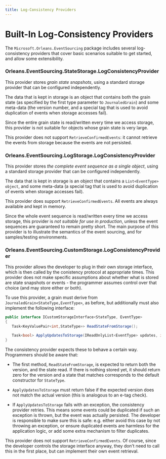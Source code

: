 ```yaml
---
title: Log-Consistency Providers
---
```


# Built-In Log-Consistency Providers

The `Microsoft.Orleans.EventSourcing` package includes several log-consistency providers that cover basic scenarios suitable to get started, and allow some extensibility.


### Orleans.EventSourcing.**StateStorage**.LogConsistencyProvider

This provider stores *grain state snapshots*, using a standard storage provider that can be configured independently. 

The data that is kept in storage is an object that contains both the grain state (as specified by the first type parameter to `JournaledGrain`) and some meta-data (the version number, and a special tag that is used to avoid duplication of events when storage accesses fail).

Since the entire grain state is read/written every time we access storage, this provider is not suitable for objects whose grain state is very large.

This provider does not support `RetrieveConfirmedEvents`: it cannot retrieve the events from storage because the events are not persisted.

### Orleans.EventSourcing.**LogStorage**.LogConsistencyProvider

This provider stores *the complete event sequence as a single object*, using a standard storage provider that can be configured independently.

The data that is kept in storage is an object that contains a `List<EventType> object`, and some meta-data (a special tag that is used to avoid duplication of events when storage accesses fail).

This provider does support `RetrieveConfirmedEvents`. All events are always available and kept in memory.

Since the whole event sequence is read/written every time we access storage, this provider is _not suitable for use in production_, unless the event sequences are guaranteed to remain pretty short. The main purpose of this provider is to illustrate the semantics of the event sourcing, and for samples/testing environments.

### Orleans.EventSourcing.**CustomStorage**.LogConsistencyProvider

This provider allows the developer to plug in their own storage interface, which is then called by the conistency protocol at appropriate times. This provider does not make specific assumptions about whether what is stored are state snapshots or events - the programmer assumes control over that choice (and may store either or both).

To use this provider, a grain must derive from `JournaledGrain<StateType,EventType>`, as before, but additionally must also implement the following interface:

```csharp
public interface ICustomStorageInterface<StateType, EventType>
{
   Task<KeyValuePair<int,StateType>> ReadStateFromStorage();

   Task<bool> ApplyUpdatesToStorage(IReadOnlyList<EventType> updates, int expectedversion);
}
```
The consistency provider expects these to behave a certain way. Programmers should be aware that:

* The first method, `ReadStateFromStorage`, is expected to return both the version, and the state read. If there is nothing stored yet, it should return zero for the version and a state that matches corresponds to the default constructor for `StateType`.

* `ApplyUpdatesToStorage` must return false if the expected version does not match the actual version (this is analogous to an e-tag check). 

* If `ApplyUpdatesToStorage` fails with an exception, the consistency provider retries. This means some events could be duplicated if such an exception is thrown, but the event was actually persisted. The developer is responsible to make sure this is safe: e.g. either avoid this case by not throwing an exception, or ensure duplicated events are harmless for the application logic, or add some extra mechanism to filter duplicates.  

This provider does not support `RetrieveConfirmedEvents`. Of course, since the developer controls the storage interface anyway, they don't need to call this in the first place, but can implement their own event retrieval.

